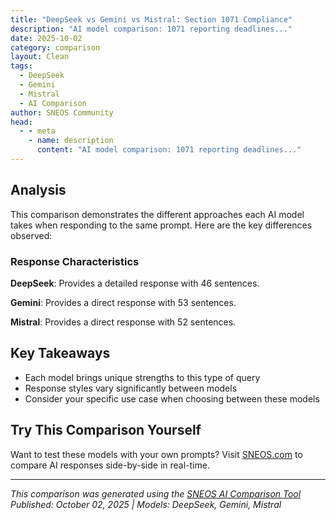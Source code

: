 ```yaml
---
title: "DeepSeek vs Gemini vs Mistral: Section 1071 Compliance"
description: "AI model comparison: 1071 reporting deadlines..."
date: 2025-10-02
category: comparison
layout: Clean
tags:
  - DeepSeek
  - Gemini
  - Mistral
  - AI Comparison
author: SNEOS Community
head:
  - - meta
    - name: description
      content: "AI model comparison: 1071 reporting deadlines..."
---
```


<ChatComparison
  title="DeepSeek vs Gemini vs Mistral: Section 1071 Compliance"
  prompt="1071 reporting deadlines"
  :responses='{
    "DeepSeek": "Of course. \u00221071 reporting deadlines\u0022 refer to the new requirements under **Section 1071 of the Dodd-Frank Act**, which mandates that financial institutions collect and report data about their small business lending.\n\nThe deadlines are complex because they are **staggered** based on the volume of a lender\u0027s small business loans.\n\nHere is a clear breakdown of the key deadlines and what they mean.\n\n### Key Summary of Deadlines\n\nThe compliance dates are based on how many **\u0022covered originations\u0022** a lender made in each of the two preceding calendar years. A \u0022covered origination\u0022 is generally a closed-end loan or line of credit to a small business.\n\n| Lender Tier (by # of Covered Originations) | Compliance Date (Deadline to Start Data Collection) | First Data Reporting Deadline |\n| :--- | :--- | :--- |\n| **Tier 1:** 2,500\u002B loans in both 2022 \u0026 2023 | **October 1, 2024** | **June 1, 2026** (for data from Oct 1, 2024 - Dec 31, 2025) |\n| **Tier 2:** 500\u002B loans in both 2022 \u0026 2023 | **April 1, 2025** | **June 1, 2026** (for data from Apr 1, 2025 - Dec 31, 2025) |\n| **Tier 3:** 100\u002B loans in both 2022 \u0026 2023 | **January 1, 2026** | **June 1, 2027** (for data from Jan 1, 2026 - Dec 31, 2026) |\n\n---\n\n### Detailed Explanation of Each Deadline\n\nThere are two main types of deadlines to understand: when you start **collecting data** and when you start **reporting it**.\n\n#### 1. Data Collection Start Date\n\nThis is the date by which your institution must have its systems and processes in place to begin recording the required data points for every covered application.\n\n*   **Tier 1 (Major Lenders): October 1, 2024**\n    *   You are in this tier if you originated **at least 2,500** covered small business loans in **both** 2022 and 2023.\n*   **Tier 2 (Medium Lenders): April 1, 2025**\n    *   You are in this tier if you originated **at least 500** (but fewer than 2,500) covered small business loans in **both** 2022 and 2023.\n*   **Tier 3 (Smaller Lenders): January 1, 2026**\n    *   You are in this tier if you originated **at least 100** (but fewer than 500) covered small business loans in **both** 2022 and 2023.\n\n\u003E **Important Note:** Lenders that originated fewer than 100 covered originations in both of the two preceding calendar years are **exempt** from these rules.\n\n#### 2. Data Reporting Deadline\n\nThis is the date by which you must submit your collected data to the **Consumer Financial Protection Bureau (CFPB)**.\n\n*   The reporting is done **annually**, by **June 1** of the following year.\n*   The **first reporting deadline for all lenders is June 1, 2026**.\n    *   **Tier 1 lenders** will report data collected from **October 1, 2024, to December 31, 2025**.\n    *   **Tier 2 lenders** will report data collected from **April 1, 2025, to December 31, 2025**.\n*   **Tier 3 lenders** begin reporting on **June 1, 2027**, for their full 2026 calendar year data.\n\n### What Data Needs to Be Collected and Reported?\n\nThe rule requires the collection of a wide range of data points for each application, including:\n\n*   **Application Details:** Date, type, amount, action taken (approved/denied), etc.\n*   **Loan Details:** Credit pricing (interest rate, total costs), guarantees, etc.\n*   **Demographic Information:** The race, ethnicity, and sex of the business\u0027s principal owners. This is a critical and new requirement.\n*   **Business Details:** Industry, number of employees, annual revenue.\n*   **Census Tract:** The location of the business.\n\n### Why is This Happening?\n\nThe goal of Section 1071 is to:\n*   Identify business and community development needs for women-owned, minority-owned, and small businesses.\n*   Facilitate enforcement of fair lending laws.\n*   Enable communities, lenders, and policymakers to better understand the market for small business credit.\n\n### Action Steps for Lenders\n\n1.  **Determine Your Tier:** Immediately assess your number of \u0022covered originations\u0022 for 2022 and 2023 to know your compliance date.\n2.  **Update Systems:** Begin modifying your loan origination systems, application forms, and procedures to capture all required data points.\n3.  **Develop Procedures:** Create a compliant process for collecting demographic data from applicants.\n4.  **Train Staff:** Ensure all staff involved in the lending process are trained on the new requirements.\n5.  **Plan for Reporting:** Develop the internal capability to compile and submit the data to the CFPB by the annual June 1 deadline.\n\nFor the most authoritative information, always refer to the **official CFPB Rule and Resources**:\n[CFPB Section 1071 Rule Implementation Page](https://www.consumerfinance.gov/rules-policy/final-rules/small-business-lending-under-ecoa-section-1071/)\n\n***Disclaimer:** I am an AI assistant and this information is for general guidance only. It is not legal advice. You should consult with qualified legal and compliance professionals to understand how these deadlines and rules apply to your specific institution.*",
    "Gemini": "Okay, let\u0027s break down the reporting deadlines related to Section 1071 of the Dodd-Frank Act, which mandates the collection and reporting of small business lending data.\n\n**Key Dates to Remember:**\n\n*   **Compliance Date (When you must *start* collecting data):**  This is the crucial date. You need to have systems and processes in place to accurately gather the required information from applicants.\n\n    *   The compliance date is tiered based on the number of covered transactions originated by the financial institution in each of the two preceding calendar years:\n\n        *   **Tier 1 (Most Institutions):** Institutions that originated at least 100 covered small business credit applications in both 2022 and 2023 must comply with Section 1071 starting **October 1, 2024.**\n\n        *   **Tier 2:** Institutions that originated at least 50 covered small business credit applications, but fewer than 100, in both 2022 and 2023 must comply starting **April 1, 2025.**\n\n        *   **Tier 3:** Institutions that originated fewer than 50 covered small business credit applications in both 2022 and 2023 must comply starting **January 1, 2026.**\n\n*   **Reporting Deadline (When you must *submit* the data):**  This is when you actually submit the collected data to the CFPB.\n\n    *   The data must be submitted **annually, by June 1st of the following year.**  For example:\n\n        *   For data collected from October 1, 2024 to December 31, 2024 (for Tier 1), and then for the full year of 2025, the first reporting deadline is **June 1, 2026.**\n        *   For data collected from April 1, 2025, to December 31, 2025 (for Tier 2), and then for the full year of 2026, the first reporting deadline is **June 1, 2027.**\n        *   For data collected from January 1, 2026 to December 31, 2026 (for Tier 3), the first reporting deadline is **June 1, 2027.**\n\n**In summary:**\n\n1.  **Determine your Tier:** Count the number of covered small business credit applications your institution originated in both 2022 and 2023. This will determine your compliance date.\n2.  **Start Collecting Data:**  Be ready to collect the required data from *every* covered application *on or after* your compliance date.\n3.  **Submit Annually:**  Report the collected data to the CFPB by June 1st of the following calendar year, beginning with the data collected in the partial or full calendar year that includes your compliance date.\n\n**Important Considerations:**\n\n*   **\u0022Covered Application\u0022:**  This refers to an application for credit primarily for small business purposes, as defined by the regulation.  Understanding the definition of a \u0022small business\u0022 and what constitutes a \u0022credit application\u0022 is critical.\n*   **Data Points:**  Section 1071 requires collecting a significant amount of data, including information about the applicant (e.g., demographics, revenue) and the loan terms.  Make sure you understand *all* the data points that you need to collect.\n*   **CFPB Resources:** The CFPB has released extensive resources, including the final rule, interpretive guidance, and small entity compliance guides.  Refer to the CFPB\u0027s website ([www.consumerfinance.gov](www.consumerfinance.gov)) for the most up-to-date information.\n*   **Good Faith Efforts:**  There are rules about obtaining demographic information from applicants. You need to make \u0022good faith efforts\u0022 to collect this information, but you cannot deny a loan if the applicant refuses to provide it.  You will need to document your efforts.\n*   **Privacy:** The CFPB has rules about how you must protect the privacy of applicants, particularly regarding the collection and use of demographic information.\n*   **Amendments and Updates:**  Regulations can change.  Stay informed about any amendments or updates to the Section 1071 rule. The CFPB\u0027s website is the best source for this information.\n*   **Consult with Counsel:**  Given the complexity of the regulation, it\u0027s highly recommended that you consult with legal counsel to ensure full compliance.\n\n**Example Scenario:**\n\nLet\u0027s say \u0022Acme Bank\u0022 originated 75 covered small business credit applications in 2022 and 80 in 2023.\n\n*   Acme Bank falls into **Tier 2.**\n*   Their **compliance date is April 1, 2025.** They must begin collecting 1071 data on all covered applications received on or after this date.\n*   Their first reporting period will be from April 1, 2025, to December 31, 2025, and then the full year of 2026.\n*   Acme Bank\u0027s **first reporting deadline is June 1, 2027.**\n\n**Recommendations:**\n\n*   **Start planning now!**  Even if your compliance date is further out, don\u0027t wait. The implementation process can be complex and time-consuming.\n*   **Review the CFPB\u0027s resources thoroughly.**\n*   **Identify the systems and processes you need to put in place.**  This includes training staff, updating your loan origination system, and establishing procedures for data collection and reporting.\n*   **Consider using technology solutions** designed to help with 1071 compliance.\n\nI hope this detailed explanation helps!  Let me know if you have any other questions.\n",
    "Mistral": "Reporting deadlines can vary widely depending on the type of report, the organization, and the regulatory requirements. Here are some common reporting deadlines for various types of reports:\n\n### Financial Reporting\n1. **Annual Reports**:\n   - **Public Companies**: Typically due within 60-90 days after the fiscal year-end.\n   - **Private Companies**: Varies, but often within 90-120 days after the fiscal year-end.\n\n2. **Quarterly Reports**:\n   - **Public Companies**: Usually due within 40-45 days after the end of the quarter.\n\n3. **Form 10-K (Annual Report)**:\n   - **Large Accelerated Filers**: 60 days after the fiscal year-end.\n   - **Accelerated Filers**: 75 days after the fiscal year-end.\n   - **Non-Accelerated Filers**: 90 days after the fiscal year-end.\n\n4. **Form 10-Q (Quarterly Report)**:\n   - **Large Accelerated Filers**: 40 days after the end of the quarter.\n   - **Accelerated Filers**: 40 days after the end of the quarter.\n   - **Non-Accelerated Filers**: 45 days after the end of the quarter.\n\n### Tax Reporting\n1. **Corporate Tax Returns**:\n   - **Form 1120**: Typically due by the 15th day of the 4th month after the end of the tax year (e.g., April 15 for calendar-year filers).\n\n2. **Individual Tax Returns**:\n   - **Form 1040**: Typically due by April 15.\n\n3. **Partnership Tax Returns**:\n   - **Form 1065**: Typically due by the 15th day of the 3rd month after the end of the tax year (e.g., March 15 for calendar-year filers).\n\n### Regulatory Reporting\n1. **SEC Filings**:\n   - **Form 8-K**: Due within 4 business days of the triggering event.\n   - **Form 4**: Due within 2 business days of the transaction.\n\n2. **Environmental Reporting**:\n   - **Toxic Release Inventory (TRI)**: Due by July 1 of each year.\n   - **Greenhouse Gas Reporting**: Due by March 31 of each year.\n\n### Internal Reporting\n1. **Monthly Financial Statements**:\n   - Typically due within 5-10 business days after the end of the month.\n\n2. **Budget Reports**:\n   - Varies, but often due within 10-15 business days after the end of the period.\n\n### Compliance Reporting\n1. **Sarbanes-Oxley (SOX) Compliance**:\n   - **Section 404**: Annual assessment of internal controls due with the annual report.\n\n2. **Health and Safety Reports**:\n   - **OSHA 300A**: Due by February 1 of each year.\n\n### Other Reporting\n1. **Non-Profit Organizations**:\n   - **Form 990**: Typically due by the 15th day of the 5th month after the end of the tax year (e.g., May 15 for calendar-year filers).\n\n2. **Employee Benefit Plans**:\n   - **Form 5500**: Due by the last day of the 7th month after the plan year ends (e.g., July 31 for calendar-year plans).\n\n### International Reporting\n1. **IFRS (International Financial Reporting Standards)**:\n   - Varies by country and specific regulatory requirements.\n\n2. **EU GDPR Compliance**:\n   - Data breach notification: Within 72 hours of becoming aware of the breach.\n\nThese deadlines are general guidelines and can vary based on specific circumstances, jurisdictions, and regulatory changes. Always consult the relevant regulatory bodies or professional advisors for the most accurate and up-to-date information."
  }'
  published-date="13:33"
/>

## Analysis

This comparison demonstrates the different approaches each AI model takes when responding to the same prompt. Here are the key differences observed:

### Response Characteristics

**DeepSeek**: Provides a detailed response with 46 sentences. 

**Gemini**: Provides a direct response with 53 sentences. 

**Mistral**: Provides a direct response with 52 sentences. 

## Key Takeaways

- Each model brings unique strengths to this type of query
- Response styles vary significantly between models
- Consider your specific use case when choosing between these models

## Try This Comparison Yourself

Want to test these models with your own prompts? Visit [SNEOS.com](https://sneos.com) to compare AI responses side-by-side in real-time.

---

*This comparison was generated using the [SNEOS AI Comparison Tool](https://sneos.com)*
*Published: October 02, 2025 | Models: DeepSeek, Gemini, Mistral*
